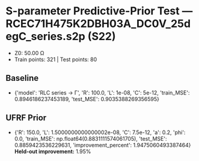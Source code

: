 # S-parameter Predictive-Prior Test — RCEC71H475K2DBH03A_DC0V_25degC_series.s2p (S22)
- Z0: 50.00 Ω
- Train points: 321  |  Test points: 80

## Baseline
- {'model': 'RLC series -> Γ', 'R': 100.0, 'L': 1e-08, 'C': 5e-12, 'train_MSE': 0.8946186237453189, 'test_MSE': 0.9035388269356595}

## UFRF Prior
- {'R': 150.0, 'L': 1.5000000000000002e-08, 'C': 7.5e-12, 'a': 0.2, 'phi': 0.0, 'train_MSE': np.float64(0.8831111574061705), 'test_MSE': 0.8859423536229631, 'improvement_percent': 1.9475060493387464}
**Held-out improvement:** 1.95%